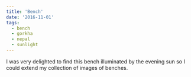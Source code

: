 ```yaml
---
title: 'Bench'
date: '2016-11-01'
tags:
  - bench
  - gorkha
  - nepal
  - sunlight
---
```


I was very delighted to find this bench illuminated by the evening sun so I could extend my
collection of images of benches.
